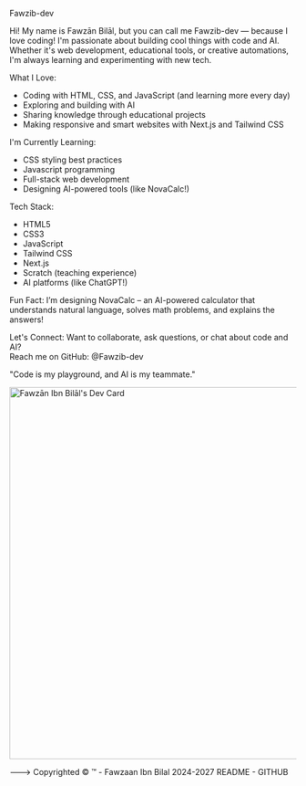 Fawzib-dev

Hi! My name is Fawzān Bilāl, but you can call me Fawzib-dev — because I love coding! 
I'm passionate about building cool things with code and AI. Whether it's web development, educational tools, or creative automations, I'm always learning and experimenting with new tech.

What I Love:
- Coding with HTML, CSS, and JavaScript (and learning more every day)
- Exploring and building with AI
- Sharing knowledge through educational projects
- Making responsive and smart websites with Next.js and Tailwind CSS

I'm Currently Learning:
- CSS styling best practices
- Javascript programming
- Full-stack web development
- Designing AI-powered tools (like NovaCalc!)

Tech Stack:
- HTML5
- CSS3
- JavaScript
- Tailwind CSS
- Next.js
- Scratch (teaching experience)
- AI platforms (like ChatGPT!)

Fun Fact:
I’m designing NovaCalc – an AI-powered calculator that understands natural language, solves math problems, and explains the answers!

Let's Connect:
Want to collaborate, ask questions, or chat about code and AI?  
Reach me on GitHub: @Fawzib-dev

"Code is my playground, and AI is my teammate."

<a href="https://app.daily.dev/fbilalbuilder"><img src="https://api.daily.dev/devcards/v2/zYLixU5j9BkTyLzAj9fkq.png?type=wide&r=zyu" width="652" alt="Fawzān Ibn Bilāl's Dev Card"/></a>

---> Copyrighted © ™ - Fawzaan Ibn Bilal 2024-2027 README - GITHUB 
